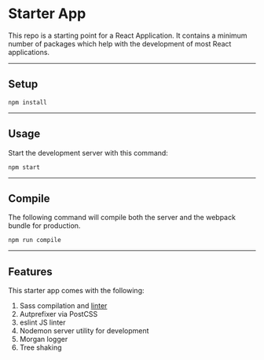 # Starter App

This repo is a starting point for a React Application. It contains a minimum number of packages which help with the development of most React applications.

---
## Setup

```
npm install
```
---

## Usage

Start the development server with this command:

```
npm start
```
---

## Compile

The following command will compile both the server and the webpack bundle for production.
```
npm run compile
```
---

## Features

This starter app comes with the following:
1. Sass compilation and [linter](https://github.com/AtomLinter/linter-stylelint)
2. Autprefixer via PostCSS
3. eslint JS linter
4. Nodemon server utility for development
5. Morgan logger
6. Tree shaking
